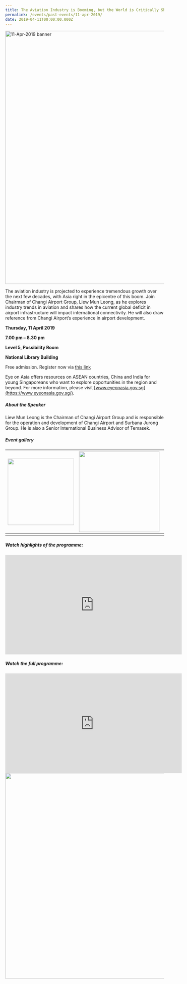 ```yaml
---
title: The Aviation Industry is Booming, but the World is Critically Short of Airports
permalink: /events/past-events/11-apr-2019/
date: 2019-04-11T00:00:00.000Z
---
```




<img src="\images\past-events\11-Apr-2019\banner.jpg" alt="11-Apr-2019 banner" style="width:800px;" />

The aviation industry is projected to experience tremendous growth over the next few decades, with Asia right in the epicentre of this boom. Join Chairman of Changi Airport Group, Liew Mun Leong, as he explores industry trends in aviation and shares how the current global deficit in airport infrastructure will impact international connectivity. He will also draw reference from Changi Airport’s experience in airport development.

**Thursday, 11 April 2019**

**7.00 pm – 8.30 pm**

**Level 5, Possibility Room**

**National Library Building**

Free admission. Register now via [this link](https://bit.ly/2GREMBv)

Eye on Asia offers resources on ASEAN countries, China and India for young Singaporeans who want to explore opportunities in the region and beyond. For more information, please visit [www.eyeonasia.gov.sg](https://www.eyeonasia.gov.sg/).

##### **About the Speaker**

Liew Mun Leong is the Chairman of Changi Airport Group and is responsible for the operation and development of Changi Airport and Surbana Jurong Group. He is also a Senior International Business Advisor of Temasek.

##### **Event gallery**

| <a href="\images\past-events\11-Apr-2019\image-1.jpg"><img src="\images\past-events\11-Apr-2019\image-1.jpg" style="width:210px;" /></a> | <a href="\images\past-events\11-Apr-2019\image-2.jpg"><img src="\images\past-events\11-Apr-2019\image-2.jpg" style="width:255px;" /></a> | <a href="\images\past-events\11-Apr-2019\image-3.jpg"><img src="\images\past-events\11-Apr-2019\image-3.jpg" style="width:255px;" /></a> |
| ------------------------------------------------------------ | ------------------------------------------------------------ | ------------------------------------------------------------ |
|                                                              |                                                              |                                                              |


#####  **Watch highlights of the programme:** 

<div class="bp-youtube">
<iframe width="560" height="315" src="https://www.youtube.com/embed/tavn2NA_h9E" frameborder="0" allow="accelerometer; autoplay; encrypted-media; gyroscope; picture-in-picture" allowfullscreen></iframe>
</div>

##### **Watch the full programme:**

<div class="bp-youtube">
<iframe width="560" height="315" src="https://www.youtube.com/embed/Vxw6J33e8I8" frameborder="0" allow="accelerometer; autoplay; encrypted-media; gyroscope; picture-in-picture" allowfullscreen></iframe>
</div>

<img src="\images\past-events\11-Apr-2019\edm.jpg" style="width:650px;" />

